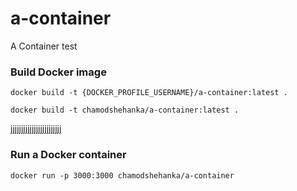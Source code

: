 # a-container
A Container test

### Build Docker image
```
docker build -t {DOCKER_PROFILE_USERNAME}/a-container:latest .
```

```
docker build -t chamodshehanka/a-container:latest .
```

jjjjjjjjjjjjjjjjjjjjjjjj

### Run a Docker container
```
docker run -p 3000:3000 chamodshehanka/a-container
```
